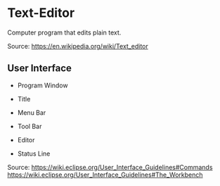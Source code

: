 # Text-Editor
 Computer program that edits plain text. 
 
 Source: https://en.wikipedia.org/wiki/Text_editor

## User Interface 
* Program Window
* Title
* Menu Bar
* Tool Bar

* Editor
* Status Line

Source: https://wiki.eclipse.org/User_Interface_Guidelines#Commands  
https://wiki.eclipse.org/User_Interface_Guidelines#The_Workbench
